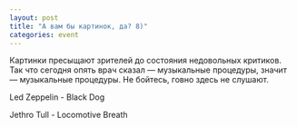 ```yaml
---
layout: post
title: "А вам бы картинок, да? 8)"
categories: event
---
```

Картинки пресыщают зрителей до состояния недовольных критиков. Так что сегодня опять врач сказал — музыкальные процедуры, значит — музыкальные процедуры. Не бойтесь, говно здесь не слушают.

Led Zeppelin - Black Dog

Jethro Tull - Locomotive Breath


